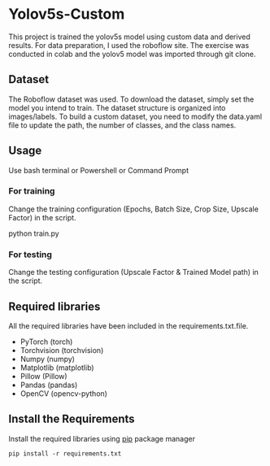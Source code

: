 # Yolov5s-Custom
This project is trained the yolov5s model using custom data and derived results.
For data preparation, I used the roboflow site.
The exercise was conducted in colab and the yolov5 model was imported through git clone.

## Dataset
The Roboflow dataset was used. To download the dataset, simply set the model you intend to train. The dataset structure is organized into images/labels. To build a custom dataset, you need to modify the data.yaml file to update the path, the number of classes, and the class names.

## Usage
Use bash terminal or Powershell or Command Prompt

### For training
Change the training configuration (Epochs, Batch Size, Crop Size, Upscale Factor) in the script.

python train.py

### For testing
Change the testing configuration (Upscale Factor & Trained Model path) in the script.

## Required libraries

All the required libraries have been included in the requirements.txt.file.

* PyTorch (torch)
* Torchvision (torchvision)
* Numpy (numpy)
* Matplotlib (matplotlib)
* Pillow (Pillow)
* Pandas (pandas)
* OpenCV (opencv-python)

## Install the Requirements

Install the required libraries using [pip](https://pip.pypa.io/en/stable/) package manager

`pip install -r requirements.txt`
